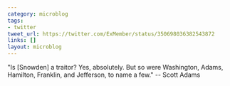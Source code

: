 ```yaml
---
category: microblog
tags:
- twitter
tweet_url: https://twitter.com/ExMember/status/350698036382543872
links: []
layout: microblog
---
```

"Is [Snowden] a traitor? Yes, absolutely. But so were Washington, Adams, Hamilton, Franklin, and Jefferson, to name a few." -- Scott Adams
